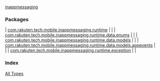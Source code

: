 [inappmessaging](./index.md)

### Packages

| [com.rakuten.tech.mobile.inappmessaging.runtime](com.rakuten.tech.mobile.inappmessaging.runtime/index.md) |  |
| [com.rakuten.tech.mobile.inappmessaging.runtime.data.enums](com.rakuten.tech.mobile.inappmessaging.runtime.data.enums/index.md) |  |
| [com.rakuten.tech.mobile.inappmessaging.runtime.data.models](com.rakuten.tech.mobile.inappmessaging.runtime.data.models/index.md) |  |
| [com.rakuten.tech.mobile.inappmessaging.runtime.data.models.appevents](com.rakuten.tech.mobile.inappmessaging.runtime.data.models.appevents/index.md) |  |
| [com.rakuten.tech.mobile.inappmessaging.runtime.exception](com.rakuten.tech.mobile.inappmessaging.runtime.exception/index.md) |  |

### Index

[All Types](alltypes/index.md)